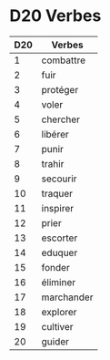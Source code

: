 # D20 Verbes
| D20 | Verbes     |
| --- | ---------- |
| 1   | combattre  |
| 2   | fuir       |
| 3   | protéger   |
| 4   | voler      |
| 5   | chercher   |
| 6   | libérer    |
| 7   | punir      |
| 8   | trahir     |
| 9   | secourir   |
| 10  | traquer    |
| 11  | inspirer   |
| 12  | prier      |
| 13  | escorter   |
| 14  | eduquer    |
| 15  | fonder     |
| 16  | éliminer   |
| 17  | marchander |
| 18  | explorer   |
| 19  | cultiver   |
| 20  | guider     |
